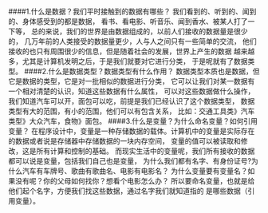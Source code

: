 # 

####1.什么是数据？我们平时接触到的数据有哪些？
我们看到的、听到的、闻到的、身体感受到的都是数据，
看书、看电影、听音乐、闻到香水、被某人打了一下等，
总的来说，我们的世界是由数据组成的，以前人们接收的数据量是很少的，
几万年前的人类接受的数据量更少，人与人之间只有一些简单的交流，
他们接收的也只有周围很少的信息，但是随着社会的发展，世界上产生的数据
越来越多，尤其是计算机发明之后，于是我们就要对它进行分类，
于是呢就有了数据类型。
####2.什么是数据类型？数据类型有什么作用？
数据类型本质也是数据，但它是数据的类型，它是对一批相似的数据进行分类，
它可以让我们对某一数据有一个相对清楚的认识，知道这些数据有什么属性，
可以对这些数据做什么操作，我们知道汽车可以开，面包可以吃，前提是我们已经认识了这个数据类型，
数据类型有大的范围，有小的范围，他们可以有包含关系，
比如：交通工具类》汽车类型》大众汽车，食物》面包。
####3.什么是变量？为什么命名变量？如何引用变量？
在程序设计中，变量是一种存储数据的载体。计算机中的变量是实际存在的数据或者说是存储器中存储数据的一块内存空间，
变量的值可以被读取和修改，这是所有计算和控制的基础。
而现实生活中的变量呢，我们所有接收的数据都可以说是变量，包括我们自己也是变量，
为什么我们都有名字、有身份证号?为什么汽车有车牌号、歌曲有歌曲名、电影有电影名？
为什么变量要有变量名？如果没有呢？你的父母如何找你？想看个电影怎么办？
所以要命名变量，也就是给他们起个名字，方便我们找这些数据，通过名字我们就知道指的
是哪些数据（引用变量）。


